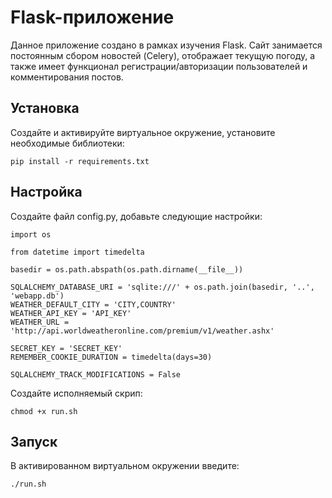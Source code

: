 Flask-приложение
=====
Данное приложение создано в рамках изучения Flask. Сайт занимается постоянным сбором новостей (Celery), отображает текущую погоду, а также имеет функционал регистрации/авторизации пользователей и комментирования постов.

Установка
---------
Создайте и активируйте виртуальное окружение, установите необходимые библиотеки:

    pip install -r requirements.txt

Настройка
---------
Создайте файл config.py, добавьте следующие настройки:

    import os

    from datetime import timedelta

    basedir = os.path.abspath(os.path.dirname(__file__))

    SQLALCHEMY_DATABASE_URI = 'sqlite:///' + os.path.join(basedir, '..', 'webapp.db')
    WEATHER_DEFAULT_CITY = 'CITY,COUNTRY'
    WEATHER_API_KEY = 'API_KEY'
    WEATHER_URL = 'http://api.worldweatheronline.com/premium/v1/weather.ashx'

    SECRET_KEY = 'SECRET_KEY'
    REMEMBER_COOKIE_DURATION = timedelta(days=30)

    SQLALCHEMY_TRACK_MODIFICATIONS = False
    
Создайте исполняемый скрип:

    chmod +x run.sh

Запуск
-------

В активированном виртуальном окружении введите:

    ./run.sh
